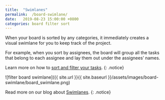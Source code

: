 ```yaml
---
title:  "Swimlanes"
permalink:  /board-swimlane/
date:   2019-08-23 15:00:00 +0800
categories: board filter sort
---
```

When your board is sorted by any categories, it immediately creates a visual swimlane for you to keep track of the project. 

For example, when you sort by assignees, the board will group all the tasks that belong to each assignee and lay them out under the assignees’ names. 

Learn more on how to [sort and filter your tasks](/guide/filter-sort/). 
{: .notice}


![filter board swimlane]({{ site.url }}{{ site.baseurl }}/assets/images/board-swimlane/board_swimlane.png)


Read more on our blog about [Swimlanes](https://quire.io/blog/p/Kanban-board-swimlane.html). 
{: .notice}
